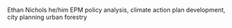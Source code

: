 Ethan Nichols
he/him
EPM
policy analysis, climate action plan development, city planning urban forestry
